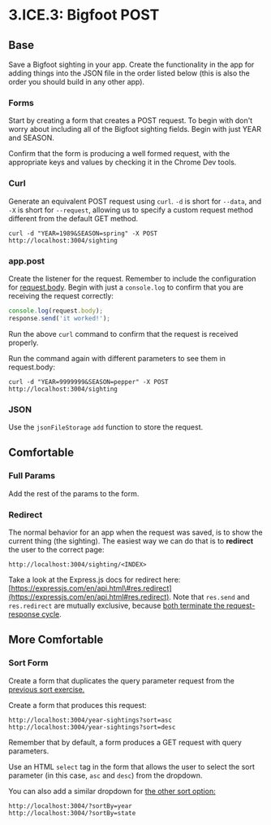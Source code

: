 # 3.ICE.3: Bigfoot POST

## Base

Save a Bigfoot sighting in your app. Create the functionality in the app for adding things into the JSON file in the order listed below \(this is also the order you should build in any other app\).

### Forms

Start by creating a form that creates a POST request. To begin with don't worry about including all of the Bigfoot sighting fields. Begin with just YEAR and SEASON.

Confirm that the form is producing a well formed request, with the appropriate keys and values by checking it in the Chrome Dev tools.

### Curl

Generate an equivalent POST request using `curl`. `-d` is short for `--data`, and `-X` is short for `--request`, allowing us to specify a custom request method different from the default GET method.

```text
curl -d "YEAR=1989&SEASON=spring" -X POST http://localhost:3004/sighting
```

### app.post

Create the listener for the request. Remember to include the configuration for [request.body](../3.1-express-js/3.1.3-handling-post-requests.md#keys-and-values). Begin with just a `console.log` to confirm that you are receiving the request correctly:

```javascript
console.log(request.body);
response.send('it worked!');
```

Run the above `curl` command to confirm that the request is received properly.

Run the command again with different parameters to see them in request.body:

```text
curl -d "YEAR=9999999&SEASON=pepper" -X POST http://localhost:3004/sighting
```

### JSON

Use the `jsonFileStorage` `add` function to store the request.

## Comfortable

### Full Params

Add the rest of the params to the form.

### Redirect

The normal behavior for an app when the request was saved, is to show the current thing \(the sighting\). The easiest way we can do that is to **redirect** the user to the correct page:

```markup
http://localhost:3004/sighting/<INDEX>
```

Take a look at the Express.js docs for redirect here: [https://expressjs.com/en/api.html\#res.redirect](https://expressjs.com/en/api.html#res.redirect). Note that `res.send` and `res.redirect` are mutually exclusive, because [both terminate the request-response cycle](https://stackoverflow.com/questions/48813930/res-send-after-res-redirect-in-nodejs).

## More Comfortable

### Sort Form

Create a form that duplicates the query parameter request from the [previous sort exercise.](3.ice.1-bigfoot.md#sort-by)

Create a form that produces this request:

```text
http://localhost:3004/year-sightings?sort=asc
http://localhost:3004/year-sightings?sort=desc
```

Remember that by default, a form produces a GET request with query parameters.

Use an HTML `select` tag in the form that allows the user to select the sort parameter \(in this case, `asc` and `desc`\) from the dropdown.

You can also add a similar dropdown for [the other sort option:](3.ice.2-bigfoot-ejs.md#sort-by)

```markup
http://localhost:3004/?sortBy=year
http://localhost:3004/?sortBy=state
```


